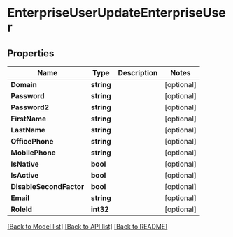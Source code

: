 # EnterpriseUserUpdateEnterpriseUser

## Properties

Name | Type | Description | Notes
------------ | ------------- | ------------- | -------------
**Domain** | **string** |  | [optional] 
**Password** | **string** |  | [optional] 
**Password2** | **string** |  | [optional] 
**FirstName** | **string** |  | [optional] 
**LastName** | **string** |  | [optional] 
**OfficePhone** | **string** |  | [optional] 
**MobilePhone** | **string** |  | [optional] 
**IsNative** | **bool** |  | [optional] 
**IsActive** | **bool** |  | [optional] 
**DisableSecondFactor** | **bool** |  | [optional] 
**Email** | **string** |  | [optional] 
**RoleId** | **int32** |  | [optional] 

[[Back to Model list]](../README.md#documentation-for-models) [[Back to API list]](../README.md#documentation-for-api-endpoints) [[Back to README]](../README.md)


